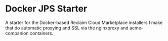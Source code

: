 # Docker JPS Starter

A starter for the Docker-based Reclaim Cloud Marketplace installers I make that do automatic proxying and SSL via the nginxproxy and acme-companion containers.